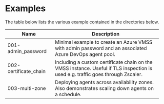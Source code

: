 # Examples

The table below lists the various example contained in the directories below.


| Name                  | Description
|-----------------------|---------------------------------------------------------------------------------------------------------------------------------|
| 001-admin_password    | Minimal example to create an Azure VMSS with admin password and an associated Azure DevOps agent pool.                          |
| 002-certificate_chain | Including a custom certificate chain on the VMSS instance.  Useful if TLS inspection is used e.g. traffic goes through Zscaler. |
| 003-multi-zone        | Deploying agents across availability zones.  Also demonstrates scaling down agents on a schedule.                               |
